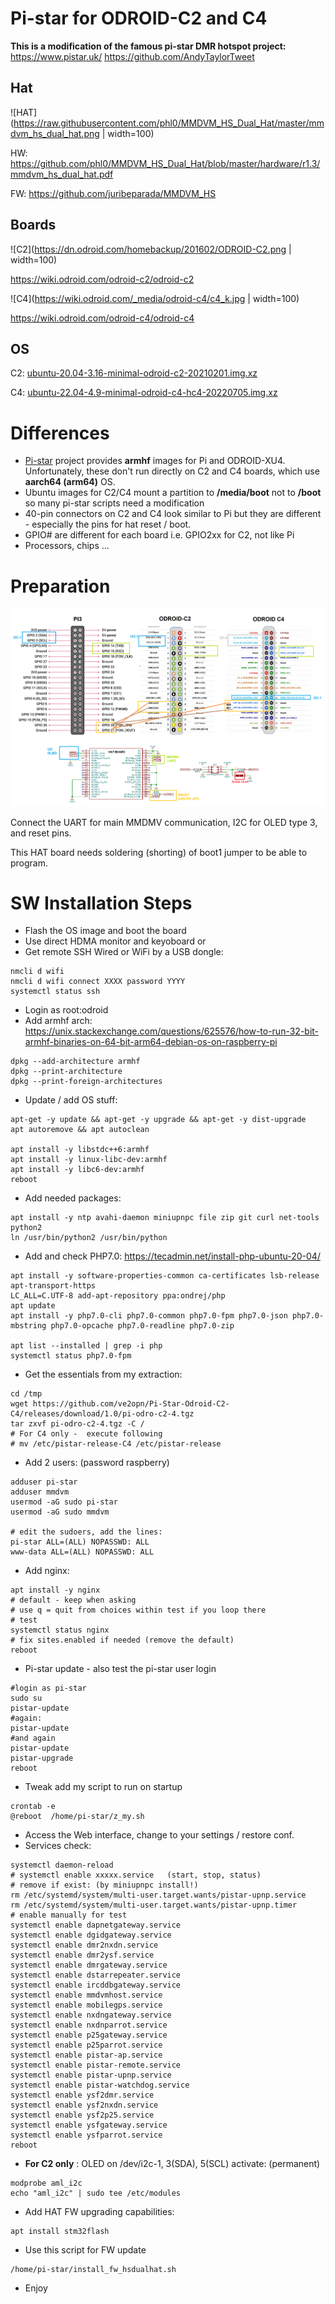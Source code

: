 # Pi-star for ODROID-C2 and C4

**This is a modification of the famous pi-star DMR hotspot project:**  
https://www.pistar.uk/
https://github.com/AndyTaylorTweet

## Hat

![HAT](https://raw.githubusercontent.com/phl0/MMDVM_HS_Dual_Hat/master/mmdvm_hs_dual_hat.png | width=100)

HW: https://github.com/phl0/MMDVM_HS_Dual_Hat/blob/master/hardware/r1.3/mmdvm_hs_dual_hat.pdf

FW: https://github.com/juribeparada/MMDVM_HS

## Boards

![C2](https://dn.odroid.com/homebackup/201602/ODROID-C2.png | width=100)

https://wiki.odroid.com/odroid-c2/odroid-c2

![C4](https://wiki.odroid.com/_media/odroid-c4/c4_k.jpg | width=100)

https://wiki.odroid.com/odroid-c4/odroid-c4

## OS

C2: [ubuntu-20.04-3.16-minimal-odroid-c2-20210201.img.xz](https://odroid.in/ubuntu_20.04lts/c2/ubuntu-20.04-3.16-minimal-odroid-c2-20210201.img.xz)

C4: [ubuntu-22.04-4.9-minimal-odroid-c4-hc4-20220705.img.xz](https://odroid.in/ubuntu_22.04lts/C4_HC4/ubuntu-22.04-4.9-minimal-odroid-c4-hc4-20220705.img.xz)

# Differences

 - [Pi-star](https://www.pistar.uk/downloads/) project provides **armhf** images for Pi and ODROID-XU4. Unfortunately, these don't run directly on C2 and C4 boards, which use **aarch64 (arm64)** OS.
 - Ubuntu images for C2/C4 mount a partition to **/media/boot** not to **/boot** so many pi-star scripts need a modification
 - 40-pin connectors on C2 and C4 look similar to Pi but they are different - especially the pins for hat reset / boot.
 - GPIO# are different for each board i.e. GPIO2xx for C2, not like Pi
 - Processors, chips ...

# Preparation

![Pinouts](GPIO-Pinout-Diagram-all.png)

Connect the UART for main MMDMV communication, I2C for OLED type 3, and reset pins.

This HAT board needs soldering (shorting) of boot1 jumper to be able to program.

# SW Installation Steps

 - Flash the OS image and boot the board
 - Use direct HDMA monitor and keyoboard or 
 - Get remote SSH Wired or WiFi by a USB dongle:
```
nmcli d wifi
nmcli d wifi connect XXXX password YYYY
systemctl status ssh
```
 - Login as root:odroid 
 - Add armhf arch: https://unix.stackexchange.com/questions/625576/how-to-run-32-bit-armhf-binaries-on-64-bit-arm64-debian-os-on-raspberry-pi
```
dpkg --add-architecture armhf
dpkg --print-architecture
dpkg --print-foreign-architectures 
``` 
 - Update / add OS stuff:
```
apt-get -y update && apt-get -y upgrade && apt-get -y dist-upgrade
apt autoremove && apt autoclean

apt install -y libstdc++6:armhf
apt install -y linux-libc-dev:armhf
apt install -y libc6-dev:armhf
reboot
```
- Add needed packages:
```
apt install -y ntp avahi-daemon miniupnpc file zip git curl net-tools python2
ln /usr/bin/python2 /usr/bin/python
```
- Add and check PHP7.0: https://tecadmin.net/install-php-ubuntu-20-04/
```
apt install -y software-properties-common ca-certificates lsb-release apt-transport-https 
LC_ALL=C.UTF-8 add-apt-repository ppa:ondrej/php  
apt update 
apt install -y php7.0-cli php7.0-common php7.0-fpm php7.0-json php7.0-mbstring php7.0-opcache php7.0-readline php7.0-zip

apt list --installed | grep -i php
systemctl status php7.0-fpm
```
- Get the essentials from my extraction:
```
cd /tmp
wget https://github.com/ve2opn/Pi-Star-Odroid-C2-C4/releases/download/1.0/pi-odro-c2-4.tgz
tar zxvf pi-odro-c2-4.tgz -C /
# For C4 only -  execute following
# mv /etc/pistar-release-C4 /etc/pistar-release
```
- Add 2 users: (password raspberry)
```
adduser pi-star
adduser mmdvm
usermod -aG sudo pi-star
usermod -aG sudo mmdvm

# edit the sudoers, add the lines:
pi-star ALL=(ALL) NOPASSWD: ALL
www-data ALL=(ALL) NOPASSWD: ALL
```
- Add nginx:
```
apt install -y nginx
# default - keep when asking
# use q = quit from choices within test if you loop there
# test
systemctl status nginx
# fix sites.enabled if needed (remove the default)
reboot
```
- Pi-star update - also test the pi-star user login
```
#login as pi-star
sudo su
pistar-update
#again:
pistar-update
#and again
pistar-update
pistar-upgrade
reboot
```
- Tweak add my script to run on startup
```
crontab -e
@reboot  /home/pi-star/z_my.sh
```
- Access the Web interface, change to your settings / restore conf.
- Services check:
```
systemctl daemon-reload
# systemctl enable xxxxx.service   (start, stop, status)
# remove if exist: (by miniupnpc install!)
rm /etc/systemd/system/multi-user.target.wants/pistar-upnp.service 
rm /etc/systemd/system/multi-user.target.wants/pistar-upnp.timer
# enable manually for test
systemctl enable dapnetgateway.service
systemctl enable dgidgateway.service
systemctl enable dmr2nxdn.service
systemctl enable dmr2ysf.service
systemctl enable dmrgateway.service
systemctl enable dstarrepeater.service
systemctl enable ircddbgateway.service
systemctl enable mmdvmhost.service
systemctl enable mobilegps.service
systemctl enable nxdngateway.service
systemctl enable nxdnparrot.service
systemctl enable p25gateway.service
systemctl enable p25parrot.service
systemctl enable pistar-ap.service
systemctl enable pistar-remote.service
systemctl enable pistar-upnp.service
systemctl enable pistar-watchdog.service
systemctl enable ysf2dmr.service
systemctl enable ysf2nxdn.service
systemctl enable ysf2p25.service
systemctl enable ysfgateway.service
systemctl enable ysfparrot.service
reboot
```
 - **For C2 only** : OLED on /dev/i2c-1, 3(SDA), 5(SCL) activate: (permanent)
 ```
modprobe aml_i2c
echo "aml_i2c" | sudo tee /etc/modules
```
- Add HAT FW upgrading capabilities:
```
apt install stm32flash
```
- Use this script for FW update
```
/home/pi-star/install_fw_hsdualhat.sh
```
- Enjoy
